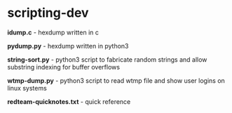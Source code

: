 # scripting-dev

<B>idump.c</B> - hexdump written in c

<B>pydump.py</B> - hexdump written in python3

<B>string-sort.py</B> - python3 script to fabricate random strings and allow substring indexing for buffer overflows

<B>wtmp-dump.py</B> - python3 script to read wtmp file and show user logins on linux systems

<B>redteam-quicknotes.txt</B> - quick reference

